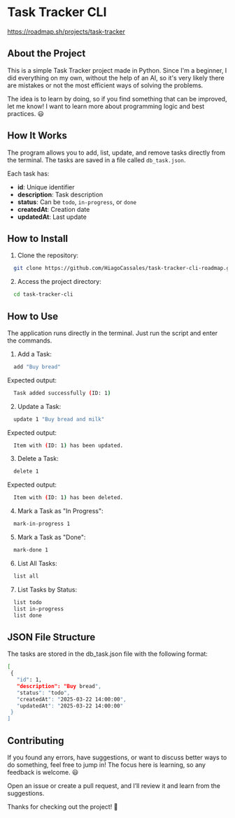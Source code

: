 # Task Tracker CLI
https://roadmap.sh/projects/task-tracker


## About the Project

This is a simple Task Tracker project made in Python. Since I'm a beginner, I did everything on my own, without the help of an AI, so it's very likely there are mistakes or not the most efficient ways of solving the problems.

The idea is to learn by doing, so if you find something that can be improved, let me know! I want to learn more about programming logic and best practices. 😃

## How It Works

The program allows you to add, list, update, and remove tasks directly from the terminal. The tasks are saved in a file called `db_task.json`.

Each task has:

- **id**: Unique identifier
- **description**: Task description
- **status**: Can be `todo`, `in-progress`, or `done`
- **createdAt**: Creation date
- **updatedAt**: Last update


## How to Install

1. Clone the repository:
 ```bash
   git clone https://github.com/HiagoCassales/task-tracker-cli-roadmap.git
   ```
2. Access the project directory:
 ```bash
   cd task-tracker-cli
   ```

## How to Use

The application runs directly in the terminal. Just run the script and enter the commands.

1. Add a Task:
 ```bash
   add "Buy bread"
   ```
Expected output:
 ```bash
   Task added successfully (ID: 1)
   ```

2. Update a Task:
 ```bash
   update 1 "Buy bread and milk"
   ```
Expected output:
 ```bash
   Item with (ID: 1) has been updated.
   ```

3. Delete a Task:
 ```bash
   delete 1
   ``` 
Expected output:
 ```bash
   Item with (ID: 1) has been deleted.
   ```

4. Mark a Task as "In Progress":
 ```bash
   mark-in-progress 1
   ```

5. Mark a Task as "Done":
 ```bash
   mark-done 1
   ```

6. List All Tasks:
 ```bash
   list all
   ```

7. List Tasks by Status:
 ```bash
   list todo
   list in-progress
   list done
   ```

## JSON File Structure

The tasks are stored in the db_task.json file with the following format:

 ```bash
[
  {
    "id": 1,
    "description": "Buy bread",
    "status": "todo",
    "createdAt": "2025-03-22 14:00:00",
    "updatedAt": "2025-03-22 14:00:00"
  }
]
   ```
   
## Contributing

If you found any errors, have suggestions, or want to discuss better ways to do something, feel free to jump in! The focus here is learning, so any feedback is welcome. 😃

Open an issue or create a pull request, and I’ll review it and learn from the suggestions.

Thanks for checking out the project! 🚀
